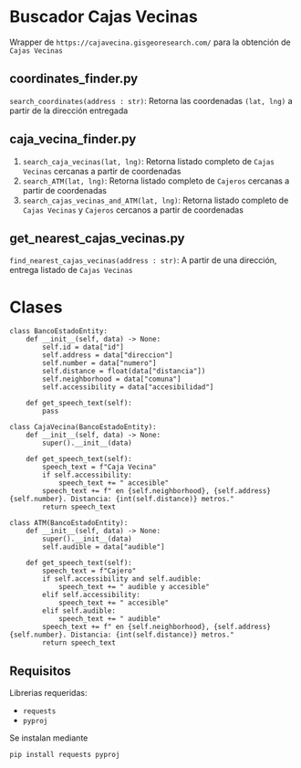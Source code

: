 # Buscador Cajas Vecinas
Wrapper de ```https://cajavecina.gisgeoresearch.com/``` para la obtención de ```Cajas Vecinas```

## coordinates_finder.py
```search_coordinates(address : str)```: Retorna las coordenadas ```(lat, lng)``` a partir de la dirección entregada

## caja_vecina_finder.py
1. ```search_caja_vecinas(lat, lng)```: Retorna listado completo de ```Cajas Vecinas``` cercanas a partir de coordenadas
2. ```search_ATM(lat, lng)```: Retorna listado completo de ```Cajeros``` cercanas a partir de coordenadas
3. ```search_cajas_vecinas_and_ATM(lat, lng)```: Retorna listado completo de ```Cajas Vecinas``` y ```Cajeros``` cercanos a partir de coordenadas

## get_nearest_cajas_vecinas.py
```find_nearest_cajas_vecinas(address : str)```: A partir de una dirección, entrega listado de ```Cajas Vecinas```

# Clases
```
class BancoEstadoEntity:
    def __init__(self, data) -> None:
        self.id = data["id"]
        self.address = data["direccion"]
        self.number = data["numero"]
        self.distance = float(data["distancia"])
        self.neighborhood = data["comuna"]
        self.accessibility = data["accesibilidad"]

    def get_speech_text(self):
        pass

class CajaVecina(BancoEstadoEntity):
    def __init__(self, data) -> None:
        super().__init__(data)
    
    def get_speech_text(self):
        speech_text = f"Caja Vecina"
        if self.accessibility:
            speech_text += " accesible"
        speech_text += f" en {self.neighborhood}, {self.address} {self.number}. Distancia: {int(self.distance)} metros."
        return speech_text

class ATM(BancoEstadoEntity):
    def __init__(self, data) -> None:
        super().__init__(data)
        self.audible = data["audible"]
    
    def get_speech_text(self):
        speech_text = f"Cajero"
        if self.accessibility and self.audible:
            speech_text += " audible y accesible"
        elif self.accessibility:
            speech_text += " accesible"
        elif self.audible:
            speech_text += " audible"
        speech_text += f" en {self.neighborhood}, {self.address} {self.number}. Distancia: {int(self.distance)} metros."
        return speech_text
```

## Requisitos
Librerias requeridas:
* ```requests```
* ```pyproj```


Se instalan mediante

```pip install requests pyproj```